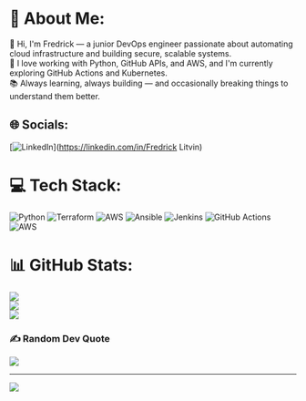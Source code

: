 # 💫 About Me:
👋 Hi, I'm Fredrick — a junior DevOps engineer passionate about automating cloud infrastructure and building secure, scalable systems.  <br>🔧 I love working with Python, GitHub APIs, and AWS, and I'm currently exploring GitHub Actions and Kubernetes.  <br>📚 Always learning, always building — and occasionally breaking things to understand them better.


## 🌐 Socials:
[![LinkedIn](https://img.shields.io/badge/LinkedIn-%230077B5.svg?logo=linkedin&logoColor=white)](https://linkedin.com/in/Fredrick Litvin) 

# 💻 Tech Stack:
![Python](https://img.shields.io/badge/python-3670A0?style=for-the-badge&logo=python&logoColor=ffdd54) ![Terraform](https://img.shields.io/badge/terraform-%235835CC.svg?style=for-the-badge&logo=terraform&logoColor=white) ![AWS](https://img.shields.io/badge/AWS-%23FF9900.svg?style=for-the-badge&logo=amazon-aws&logoColor=white) ![Ansible](https://img.shields.io/badge/ansible-%231A1918.svg?style=for-the-badge&logo=ansible&logoColor=white) ![Jenkins](https://img.shields.io/badge/jenkins-%232C5263.svg?style=for-the-badge&logo=jenkins&logoColor=white) ![GitHub Actions](https://img.shields.io/badge/github%20actions-%232671E5.svg?style=for-the-badge&logo=githubactions&logoColor=white) ![AWS](https://img.shields.io/badge/AWS-%23FF9900.svg?style=for-the-badge&logo=amazon-aws&logoColor=white)
# 📊 GitHub Stats:
![](https://github-readme-stats.vercel.app/api?username=fredricklitvin&theme=dark&hide_border=false&include_all_commits=false&count_private=false)<br/>
![](https://nirzak-streak-stats.vercel.app/?user=fredricklitvin&theme=dark&hide_border=false)<br/>
![](https://github-readme-stats.vercel.app/api/top-langs/?username=fredricklitvin&theme=dark&hide_border=false&include_all_commits=false&count_private=false&layout=compact)

### ✍️ Random Dev Quote
![](https://quotes-github-readme.vercel.app/api?type=horizontal&theme=radical)

---
[![](https://visitcount.itsvg.in/api?id=fredricklitvin&icon=0&color=0)](https://visitcount.itsvg.in)

<!-- Proudly created with GPRM ( https://gprm.itsvg.in ) -->
